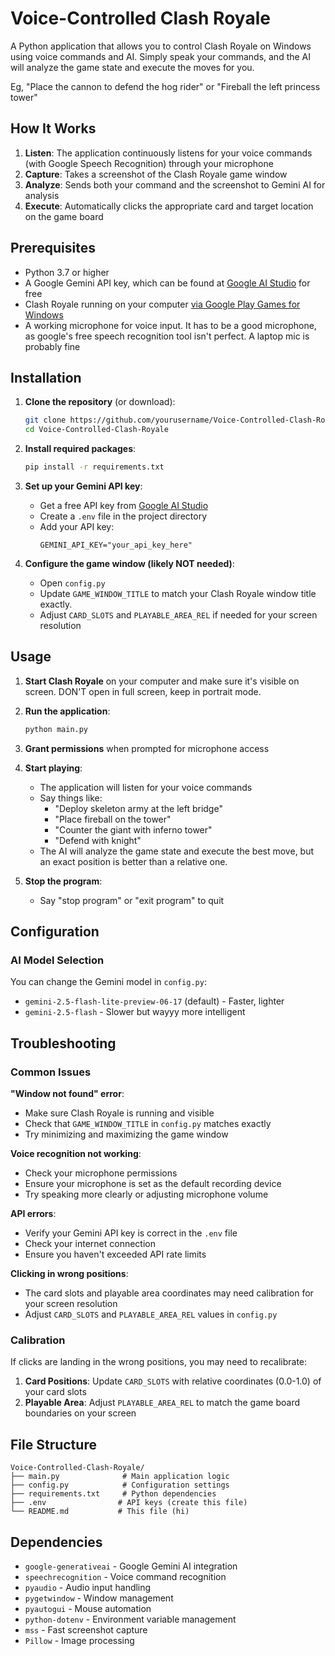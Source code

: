 # Voice-Controlled Clash Royale

A Python application that allows you to control Clash Royale on Windows using voice commands and AI. Simply speak your commands, and the AI will analyze the game state and execute the moves for you.

Eg, "Place the cannon to defend the hog rider" or "Fireball the left princess tower"

## How It Works

1. **Listen**: The application continuously listens for your voice commands (with Google Speech Recognition) through your microphone
2. **Capture**: Takes a screenshot of the Clash Royale game window
3. **Analyze**: Sends both your command and the screenshot to Gemini AI for analysis
4. **Execute**: Automatically clicks the appropriate card and target location on the game board

## Prerequisites

- Python 3.7 or higher
- A Google Gemini API key, which can be found at [Google AI Studio](aistudio.google.com) for free
- Clash Royale running on your computer [via Google Play Games for Windows](https://play.google.com/googleplaygames/)
- A working microphone for voice input. It has to be a good microphone, as google's free speech recognition tool isn't perfect. A laptop mic is probably fine

## Installation

1. **Clone the repository** (or download):
   ```bash
   git clone https://github.com/yourusername/Voice-Controlled-Clash-Royale.git
   cd Voice-Controlled-Clash-Royale
   ```

2. **Install required packages**:
   ```bash
   pip install -r requirements.txt
   ```

3. **Set up your Gemini API key**:
   - Get a free API key from [Google AI Studio](aistudio.google.com)
   - Create a `.env` file in the project directory
   - Add your API key:
     ```
     GEMINI_API_KEY="your_api_key_here"
     ```

4. **Configure the game window (likely NOT needed)**:
   - Open `config.py`
   - Update `GAME_WINDOW_TITLE` to match your Clash Royale window title exactly.
   - Adjust `CARD_SLOTS` and `PLAYABLE_AREA_REL` if needed for your screen resolution

## Usage

1. **Start Clash Royale** on your computer and make sure it's visible on screen. DON'T open in full screen, keep in portrait mode.

2. **Run the application**:
   ```bash
   python main.py
   ```

3. **Grant permissions** when prompted for microphone access

4. **Start playing**:
   - The application will listen for your voice commands
   - Say things like:
     - "Deploy skeleton army at the left bridge"
     - "Place fireball on the tower"
     - "Counter the giant with inferno tower"
     - "Defend with knight"
   - The AI will analyze the game state and execute the best move, but an exact position is better than a relative one.

5. **Stop the program**:
   - Say "stop program" or "exit program" to quit

## Configuration

### AI Model Selection
You can change the Gemini model in `config.py`:
- `gemini-2.5-flash-lite-preview-06-17` (default) - Faster, lighter
- `gemini-2.5-flash` - Slower but wayyy more intelligent

## Troubleshooting

### Common Issues

**"Window not found" error**:
- Make sure Clash Royale is running and visible
- Check that `GAME_WINDOW_TITLE` in `config.py` matches exactly
- Try minimizing and maximizing the game window

**Voice recognition not working**:
- Check your microphone permissions
- Ensure your microphone is set as the default recording device
- Try speaking more clearly or adjusting microphone volume

**API errors**:
- Verify your Gemini API key is correct in the `.env` file
- Check your internet connection
- Ensure you haven't exceeded API rate limits

**Clicking in wrong positions**:
- The card slots and playable area coordinates may need calibration for your screen resolution
- Adjust `CARD_SLOTS` and `PLAYABLE_AREA_REL` values in `config.py`

### Calibration

If clicks are landing in the wrong positions, you may need to recalibrate:

1. **Card Positions**: Update `CARD_SLOTS` with relative coordinates (0.0-1.0) of your card slots
2. **Playable Area**: Adjust `PLAYABLE_AREA_REL` to match the game board boundaries on your screen

## File Structure

```
Voice-Controlled-Clash-Royale/
├── main.py              # Main application logic
├── config.py            # Configuration settings
├── requirements.txt     # Python dependencies
├── .env                # API keys (create this file)
└── README.md           # This file (hi)
```

## Dependencies

- `google-generativeai` - Google Gemini AI integration
- `speechrecognition` - Voice command recognition
- `pyaudio` - Audio input handling
- `pygetwindow` - Window management
- `pyautogui` - Mouse automation
- `python-dotenv` - Environment variable management
- `mss` - Fast screenshot capture
- `Pillow` - Image processing